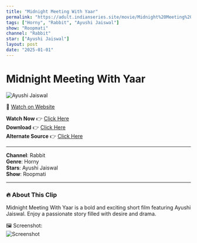 ```yaml
---
title: "Midnight Meeting With Yaar"
permalink: "https://adult.indianseries.site/movie/Midnight%20Meeting%20With%20Yaar"
tags: ["Horny", "Rabbit", "Ayushi Jaiswal"]
show: "Roopmati"
channel: "Rabbit"
star: ["Ayushi Jaiswal"]
layout: post
date: "2025-01-01"
---
```


# Midnight Meeting With Yaar

![Ayushi Jaiswal](https://shorts.desisins.com/wp-content/uploads/2024/10/Ayushi-Jaiswal-Rabbit-Roopmati-DesiSins.com_.jpg)

🔗 [Watch on Website](https://adult.indianseries.site/movie/Midnight%20Meeting%20With%20Yaar)

**Watch Now** 👉 [Click Here](https://adult.indianseries.site/movie/Midnight%20Meeting%20With%20Yaar)  
**Download** 👉 [Click Here](https://adult.indianseries.site/movie/Midnight%20Meeting%20With%20Yaar)  
**Alternate Source** 👉 [Click Here](https://adult.indianseries.site/movie/Midnight%20Meeting%20With%20Yaar)

---

**Channel**: Rabbit  
**Genre**: Horny  
**Stars**: Ayushi Jaiswal  
**Show**: Roopmati

---

### 🔥 About This Clip

Midnight Meeting With Yaar is a bold and exciting short film featuring Ayushi Jaiswal. Enjoy a passionate story filled with desire and drama.
 
🖼️ Screenshot:  
![Screenshot](https://shorts.desisins.com/wp-content/uploads/2024/10/Ayushi-Jaiswal-Rabbit-Roopmati-DesiSins.com_.jpg)
